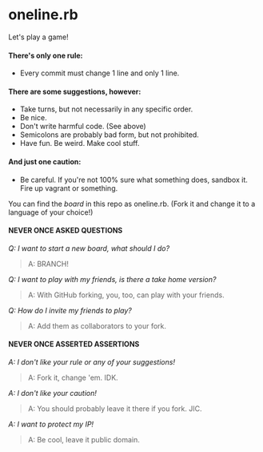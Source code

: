 oneline.rb
=======

Let's play a game!

#### There's only one rule:

- Every commit must change 1 line and only 1 line.

#### There are some suggestions, however:

- Take turns, but not necessarily in any specific order.
- Be nice.
- Don't write harmful code. (See above)
- Semicolons are probably bad form, but not prohibited.
- Have fun. Be weird. Make cool stuff.

#### And just one caution:

- Be careful. If you're not 100% sure what something does, sandbox it. Fire up vagrant or something.

You can find the _board_ in this repo as oneline.rb. (Fork it and change it to a language of your choice!)

#### NEVER ONCE ASKED QUESTIONS

*Q: I want to start a new board, what should I do?*
> A: BRANCH!

*Q: I want to play with my friends, is there a take home version?*
> A: With GitHub forking, you, too, can play with your friends.

*Q: How do I invite my friends to play?*
> A: Add them as collaborators to your fork.

#### NEVER ONCE ASSERTED ASSERTIONS

*A: I don't like your rule or any of your suggestions!*
> A: Fork it, change 'em. IDK.

*A: I don't like your caution!*
> A: You should probably leave it there if you fork. JIC.

*A: I want to protect my IP!*
> A:  Be cool, leave it public domain.
